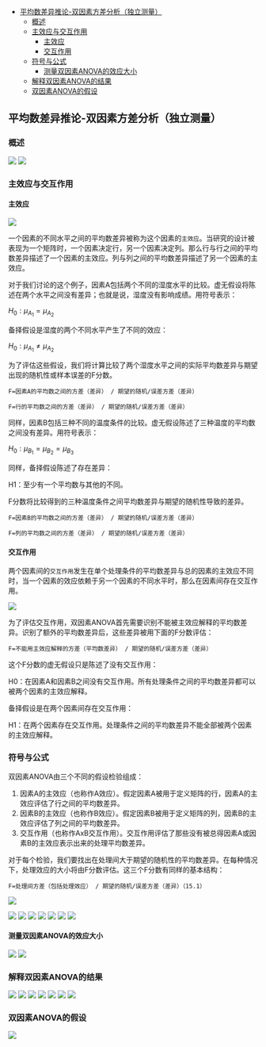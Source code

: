 - [平均数差异推论-双因素方差分析（独立测量）](#%e5%b9%b3%e5%9d%87%e6%95%b0%e5%b7%ae%e5%bc%82%e6%8e%a8%e8%ae%ba-%e5%8f%8c%e5%9b%a0%e7%b4%a0%e6%96%b9%e5%b7%ae%e5%88%86%e6%9e%90%e7%8b%ac%e7%ab%8b%e6%b5%8b%e9%87%8f)
  - [概述](#%e6%a6%82%e8%bf%b0)
  - [主效应与交互作用](#%e4%b8%bb%e6%95%88%e5%ba%94%e4%b8%8e%e4%ba%a4%e4%ba%92%e4%bd%9c%e7%94%a8)
    - [主效应](#%e4%b8%bb%e6%95%88%e5%ba%94)
    - [交互作用](#%e4%ba%a4%e4%ba%92%e4%bd%9c%e7%94%a8)
  - [符号与公式](#%e7%ac%a6%e5%8f%b7%e4%b8%8e%e5%85%ac%e5%bc%8f)
    - [测量双因素ANOVA的效应大小](#%e6%b5%8b%e9%87%8f%e5%8f%8c%e5%9b%a0%e7%b4%a0anova%e7%9a%84%e6%95%88%e5%ba%94%e5%a4%a7%e5%b0%8f)
  - [解释双因素ANOVA的结果](#%e8%a7%a3%e9%87%8a%e5%8f%8c%e5%9b%a0%e7%b4%a0anova%e7%9a%84%e7%bb%93%e6%9e%9c)
  - [双因素ANOVA的假设](#%e5%8f%8c%e5%9b%a0%e7%b4%a0anova%e7%9a%84%e5%81%87%e8%ae%be)

## 平均数差异推论-双因素方差分析（独立测量）
### 概述
![](independent-test-anova1.png)
![](independent-test-anova2.png)

### 主效应与交互作用
#### 主效应
![](independent-test-anova3.png)

一个因素的不同水平之间的平均数差异被称为这个因素的`主效应`。当研究的设计被表现为一个矩阵时，一个因素决定行，另一个因素决定列。那么行与行之间的平均数差异描述了一个因素的主效应。列与列之间的平均数差异描述了另一个因素的主效应。

对于我们讨论的这个例子，因素A包括两个不同的湿度水平的比较。虚无假设将陈述在两个水平之间没有差异；也就是说，湿度没有影响成绩。用符号表示：

$H_0:\mu_{A_1}=\mu_{A_2}$

备择假设是湿度的两个不同水平产生了不同的效应：

$H_0:\mu_{A_1} \ne \mu_{A_2}$

为了评估这些假设，我们将计算比较了两个湿度水平之间的实际平均数差异与期望出现的随机性或样本误差的F分数。

    F=因素A的平均数之间的方差（差异） / 期望的随机/误差方差（差异）

    F=行的平均数之间的方差（差异） / 期望的随机/误差方差（差异）

同样，因素B包括三种不同的温度条件的比较。虚无假设陈述了三种温度的平均数之间没有差异。用符号表示：

$H_0:\mu_{B_1}=\mu_{B_2}=\mu_{B_3}$

同样，备择假设陈述了存在差异：

H1：至少有一个平均数与其他的不同。

F分数将比较得到的三种温度条件之间平均数差异与期望的随机性导致的差异。

    F=因素B的平均数之间的方差（差异） / 期望的随机/误差方差（差异）

    F=列的平均数之间的方差（差异） / 期望的随机/误差方差（差异）

#### 交互作用
两个因素间的`交互作用`发生在单个处理条件的平均数差异与总的因素的主效应不同时，当一个因素的效应依赖于另一个因素的不同水平时，那么在因素间存在交互作用。

![](independent-test-anova4.png)

为了评估交互作用，双因素ANOVA首先需要识别不能被主效应解释的平均数差异。识别了额外的平均数差异后，这些差异被用下面的F分数评估：

    F=不能用主效应解释的方差（平均数差异） / 期望的随机/误差方差（差异）

这个F分数的虚无假设只是陈述了没有交互作用：

H0：在因素A和因素B之间没有交互作用。所有处理条件之间的平均数差异都可以被两个因素的主效应解释。

备择假设是在两个因素间存在交互作用：

H1：在两个因素存在交互作用。处理条件之间的平均数差异不能全部被两个因素的主效应解释。

### 符号与公式
双因素ANOVA由三个不同的假设检验组成：

1. 因素A的主效应（也称作A效应）。假定因素A被用于定义矩阵的行，因素A的主效应评估了行之间的平均数差异。
2. 因素B的主效应（也称作B效应）。假定因素B被用于定义矩阵的列，因素B的主效应评估了列之间的平均数差异。
3. 交互作用（也称作AxB交互作用）。交互作用评估了那些没有被总得因素A或因素B的主效应表示出来的处理平均数差异。

对于每个检验，我们要找出在处理间大于期望的随机性的平均数差异。在每种情况下，处理效应的大小将由F分数评估。这三个F分数有同样的基本结构：

    F=处理间方差（包括处理效应） / 期望的随机/误差方差（差异）（15.1）

![](independent-test-anova5.png)

![](independent-test-anova6.png)
![](independent-test-anova7.png)
![](independent-test-anova8.png)
![](independent-test-anova9.png)
![](independent-test-anova10.png)
![](independent-test-anova11.png)
![](independent-test-anova12.png)

#### 测量双因素ANOVA的效应大小
![](http://ou8qjsj0m.bkt.clouddn.com//17-10-26/92788548.jpg)
![](http://ou8qjsj0m.bkt.clouddn.com//17-10-26/82994368.jpg)

### 解释双因素ANOVA的结果
![](http://ou8qjsj0m.bkt.clouddn.com//17-10-26/54307783.jpg)
![](http://ou8qjsj0m.bkt.clouddn.com//17-10-26/88983427.jpg)
![](http://ou8qjsj0m.bkt.clouddn.com//17-10-26/81408493.jpg)
![](http://ou8qjsj0m.bkt.clouddn.com//17-10-26/49018531.jpg)
![](http://ou8qjsj0m.bkt.clouddn.com//17-10-26/27174838.jpg)
![](http://ou8qjsj0m.bkt.clouddn.com//17-10-26/26209496.jpg)
![](http://ou8qjsj0m.bkt.clouddn.com//17-10-26/5979772.jpg)

### 双因素ANOVA的假设
![](http://ou8qjsj0m.bkt.clouddn.com//17-10-26/43975703.jpg)